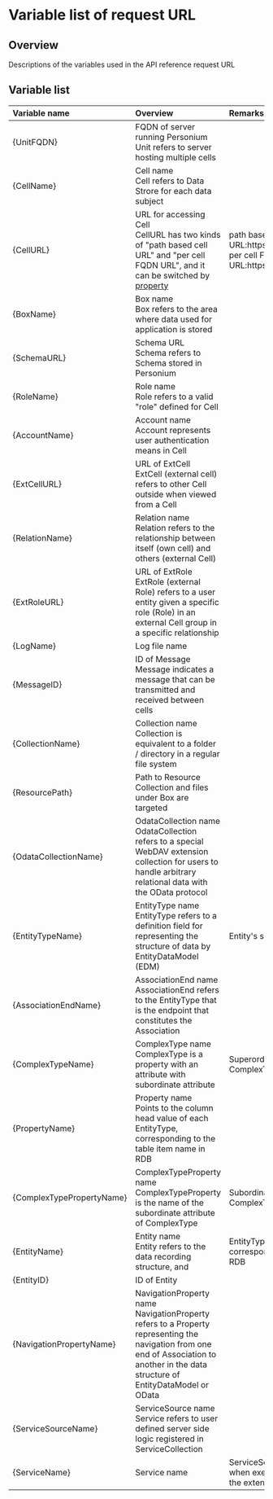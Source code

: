 # Variable list of request URL
## Overview
Descriptions of the variables used in the API reference request URL

## Variable list

| Variable name | Overview | Remarks |
|:-|:-|:-|
| {UnitFQDN} | FQDN of server running Personium <br> Unit refers to server hosting multiple cells ||
| {CellName} | Cell name <br> Cell refers to Data Strore for each data subject ||
| {CellURL} |URL for accessing Cell<br>CellURL has two kinds of "path based cell URL" and "per cell FQDN URL", and it can be switched by [property](../../server-operator/unit_config_list.md)|path based cell URL:https://{UnitFQDN}/{CellName}<br>per cell FQDN URL:https://{CellName}.{UnitFQDN}|
| {BoxName} | Box name <br> Box refers to the area where data used for application is stored ||
| {SchemaURL} | Schema URL <br> Schema refers to Schema stored in Personium ||
| {RoleName} | Role name <br> Role refers to a valid "role" defined for Cell ||
| {AccountName} | Account name <br> Account represents user authentication means in Cell ||
| {ExtCellURL} | URL of ExtCell <br> ExtCell (external cell) refers to other Cell outside when viewed from a Cell ||
| {RelationName} | Relation name <br> Relation refers to the relationship between itself (own cell) and others (external Cell) ||
| {ExtRoleURL} | URL of ExtRole <br> ExtRole (external Role) refers to a user entity given a specific role (Role) in an external Cell group in a specific relationship ||
| {LogName} | Log file name ||
| {MessageID} | ID of Message <br> Message indicates a message that can be transmitted and received between cells ||
| {CollectionName} | Collection name <br> Collection is equivalent to a folder / directory in a regular file system ||
| {ResourcePath} | Path to Resource <br> Collection and files under Box are targeted ||
| {OdataCollectionName} | OdataCollection name <br> OdataCollection refers to a special WebDAV extension collection for users to handle arbitrary relational data with the OData protocol ||
| {EntityTypeName} | EntityType name <br> EntityType refers to a definition field for representing the structure of data by EntityDataModel (EDM) | Entity's superordinate concept |
| {AssociationEndName} | AssociationEnd name <br> AssociationEnd refers to the EntityType that is the endpoint that constitutes the Association ||
| {ComplexTypeName} | ComplexType name <br> ComplexType is a property with an attribute with subordinate attribute | Superordinate concept of ComplexTypeProperty |
| {PropertyName} | Property name <br> Points to the column head value of each EntityType, corresponding to the table item name in RDB ||
| {ComplexTypePropertyName} | ComplexTypeProperty name <br> ComplexTypeProperty is the name of the subordinate attribute of ComplexType | Subordinate attribute of ComplexType |
| {EntityName} | Entity name <br> Entity refers to the data recording structure, and | EntityType subordinate attribute corresponding to one table row in RDB |
| {EntityID} | ID of Entity ||
| {NavigationPropertyName} | NavigationProperty name <br> NavigationProperty refers to a Property representing the navigation from one end of Association to another in the data structure of EntityDataModel or OData ||
| {ServiceSourceName} | ServiceSource name <br> Service refers to user defined server side logic registered in ServiceCollection ||
| {ServiceName} | Service name | ServiceSource name to be used when executing the service minus the extension |
